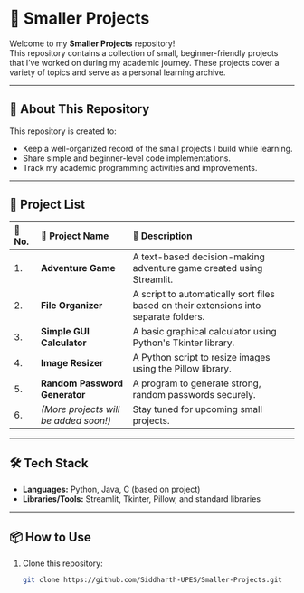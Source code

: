 # 📁 Smaller Projects

Welcome to my **Smaller Projects** repository!  
This repository contains a collection of small, beginner-friendly projects that I’ve worked on during my academic journey. These projects cover a variety of topics and serve as a personal learning archive.

---

## 📖 About This Repository

This repository is created to:
- Keep a well-organized record of the small projects I build while learning.
- Share simple and beginner-level code implementations.
- Track my academic programming activities and improvements.

---

## 📂 Project List  

| 🔢 No. | 📌 Project Name                | 📝 Description                                 |
|:------|:-------------------------------|:-----------------------------------------------|
| 1.    | **Adventure Game**              | A text-based decision-making adventure game created using Streamlit. |
| 2.    | **File Organizer**              | A script to automatically sort files based on their extensions into separate folders. |
| 3.    | **Simple GUI Calculator**       | A basic graphical calculator using Python's Tkinter library. |
| 4.    | **Image Resizer**               | A Python script to resize images using the Pillow library. |
| 5.    | **Random Password Generator**   | A program to generate strong, random passwords securely. |
| 6.    | *(More projects will be added soon!)* | Stay tuned for upcoming small projects. |

---

## 🛠️ Tech Stack  

- **Languages:** Python, Java, C (based on project)
- **Libraries/Tools:** Streamlit, Tkinter, Pillow, and standard libraries

---

## 📦 How to Use  

1. Clone this repository:
   ```bash
   git clone https://github.com/Siddharth-UPES/Smaller-Projects.git
